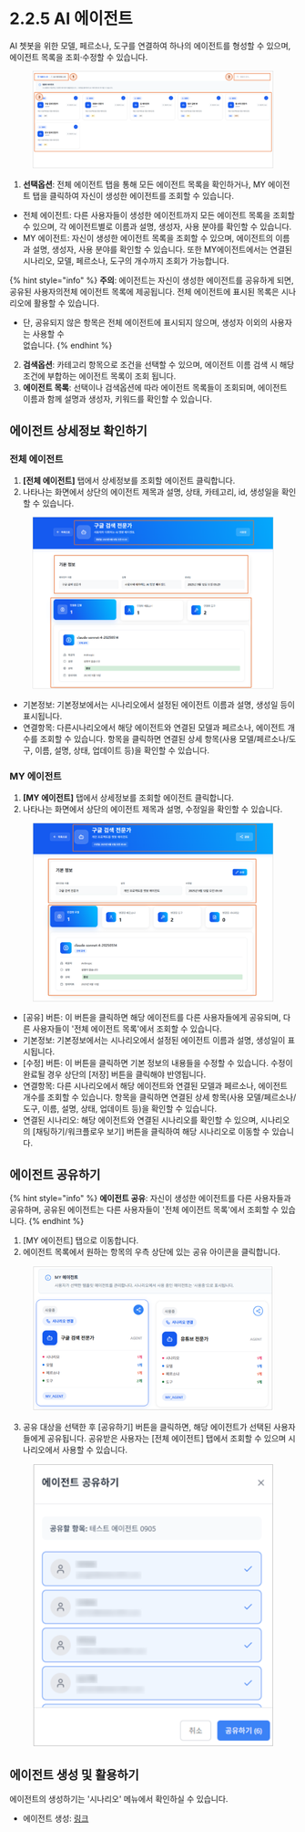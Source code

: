 # 2.2.5 AI 에이전트

AI 쳇봇을 위한 모델, 페르소나, 도구를 연결하여 하나의 에이전트를 형성할 수 있으며, 에이전트 목록을 조회·수정할 수 있습니다.

<figure><img src="../../.gitbook/assets/image (421).png" alt=""><figcaption></figcaption></figure>

1. **선택옵션**: 전체 에이전트 탭을 통해 모든 에이전트 목록을 확인하거나, MY 에이전트 탭을 클릭하여 자신이 생성한 에이전트를 조회할 수 있습니다.

* 전체 에이전트: 다른 사용자들이 생성한 에이전트까지 모든 에이전트 목록을 조회할 수 있으며, 각 에이전트별로 이름과 설명, 생성자, 사용 분야를 확인할 수 있습니다.
* MY 에이전트: 자신이 생성한 에이전트 목록을 조회할 수 있으며, 에이전트의 이름과 설명, 생성자, 사용 분야를 확인할 수 있습니다. 또한 MY에이전트에서는 연결된 시나리오, 모델, 페르소나, 도구의 개수까지 조회가 가능합니다.

{% hint style="info" %}
**주의**: 에이전트는 자신이 생성한 에이전트를 공유하게 되면, 공유된 사용자의전체 에이전트 목록에 제공됩니다. 전체 에이전트에 표시된 목록은 시나리오에 활용할 수 있습니다.

* 단, 공유되지 않은 항목은 전체 에이전트에 표시되지 않으며, 생성자 이외의 사용자는 사용할 수 \
  없습니다.
{% endhint %}

2. **검색옵션**: 카테고리 항목으로 조건을 선택할 수 있으며, 에이전트 이름 검색 시 해당 조건에 부합하는 에이전트 목록이 조회 됩니다.
3. **에이전트 목록**: 선택이나 검색옵션에 따라 에이전트 목록들이 조회되며, 에이전트 이름과 함께 설명과 생성자, 키워드를 확인할 수 있습니다.



## **에이전트 상세정보 확인하기**

### **전체 에이전트**

1. **\[전체 에이전트]** 탭에서 상세정보를 조회할 에이전트 클릭합니다.
2. 나타나는 화면에서 상단의 에이전트 제목과 설명, 상태, 카테고리, id, 생성일을 확인할 수 있습니다.

<figure><img src="../../.gitbook/assets/image (422).png" alt=""><figcaption></figcaption></figure>

* 기본정보: 기본정보에서는 시나리오에서 설정된 에이전트 이름과 설명, 생성일 등이 표시됩니다.
* 연결항목: 다른시나리오에서 해당 에이전트와 연결된 모델과 페르소나, 에이전트 개수를 조회할 수 있습니다. 항목을 클릭하면 연결된 상세 항목(사용 모델/페르소나/도구, 이름, 설명, 상태, 업데이트 등)을 확인할 수 있습니다.

### **MY 에이전트**

1. **\[MY 에이전트]** 탭에서 상세정보를 조회할 에이전트 클릭합니다.
2. 나타나는 화면에서 상단의 에이전트 제목과 설명, 수정일을 확인할 수 있습니다.

<figure><img src="../../.gitbook/assets/image (423).png" alt=""><figcaption></figcaption></figure>

* \[공유] 버튼: 이 버튼을 클릭하면 해당 에이전트를 다른 사용자들에게 공유되며, 다른 사용자들이 '전체 에이전트 목록'에서 조회할 수 있습니다.
* 기본정보: 기본정보에서는 시나리오에서 설정된 에이전트 이름과 설명, 생성일이 표시됩니다.
* \[수정] 버튼: 이 버튼을 클릭하면 기본 정보의 내용들을 수정할 수 있습니다. 수정이 완료될 경우 상단의 \[저장] 버튼을 클릭해야 반영됩니다.
* 연결항목: 다른 시나리오에서 해당 에이전트와 연결된 모델과 페르소나, 에이전트 개수를 조회할 수 있습니다. 항목을 클릭하면 연결된 상세 항목(사용 모델/페르소나/도구, 이름, 설명, 상태, 업데이트 등)을 확인할 수 있습니다.
* 연결된 시나리오: 해당 에이전트와 연결된 시나리오를 확인할 수 있으며, 시나리오의 \[채팅하기/워크플로우 보기] 버튼을 클릭하여 해당 시나리오로 이동할 수 있습니다.



## **에이전트 공유하기**

{% hint style="info" %}
**에이전트 공유**: 자신이 생성한 에이전트를 다른 사용자들과 공유하며, 공유된 에이전트는 다른 사용자들이 '전체 에이전트 목록'에서 조회할 수 있습니다.
{% endhint %}

1. \[MY 에이전트] 탭으로 이동합니다.
2. 에이전트 목록에서 원하는 항목의 우측 상단에 있는 공유 아이콘을 클릭합니다.

<div align="left"><figure><img src="../../.gitbook/assets/image (1).png" alt=""><figcaption></figcaption></figure></div>

3. 공유 대상을 선택한 후 \[공유하기] 버튼을 클릭하면, 해당 에이전트가 선택된 사용자들에게 공유됩니다. 공유받은 사용자는 \[전체 에이전트] 탭에서 조회할 수 있으며 시나리오에서 사용할 수 있습니다.

<div align="left"><figure><img src="../../.gitbook/assets/image (346).png" alt=""><figcaption></figcaption></figure></div>



## **에이전트 생성 및 활용하기**

에이전트의 생성하기는 '시나리오' 메뉴에서 확인하실 수 있습니다.

* 에이전트 생성: [링크](2.2.6.md)
